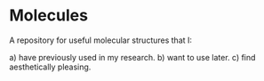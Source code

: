 # Molecules

A repository for useful molecular structures that I:

a) have previously used in my research.
b) want to use later.
c) find aesthetically pleasing.
